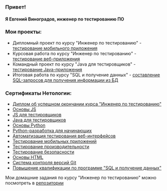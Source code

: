 ### Привет!

#### Я Евгений Виноградов, инженер по тестированию ПО

### Мои проекты:
* Дипломный проект по курсу "Инженер по тестированию" - [тестирование мобильного приложения](https://github.com/EugenyVinogradov/DiplomMiddleQA.git)
* Курсовая работа по курсу "Инженер по тестированию" - [тестирование веб-приложения](https://github.com/EugenyVinogradov/CourseProjectAutomatisation.git)
* Командный проект по курсу "Java для тестировщиков" - [тестирование Java-приложения](https://github.com/EugenyVinogradov/javaqTeamDiplom.git)
* Итоговая работа по курсу "SQL и получение данных" - [составление SQL-запросов для получения информации из БД](https://github.com/EugenyVinogradov/SQL_Learning.git)

### Сертификаты Нетологии:
* [Диплом об успешном окончании курса "Инженер по тестированию"](Certificates/Diploma.png)
* [Основы JS](Certificates/JS.png)
* [JS для тестировщиков](https://github.com/EugenyVinogradov/Portfolio/blob/main/Certificates/JS%20for%20QA.png)
* [Java для тестировщиков](Certificates/Java.png)
* [Основы Python](Certificates/Python.png)
* [Python-разработка для начинающих](Certificates/Python2.png)
* [Автоматизация тестирования веб-интерфейсов](https://github.com/EugenyVinogradov/Portfolio/blob/main/Certificates/Automation%20of%20web%20interface%20testing.png)
* [Тестирование мобильных приложений](https://github.com/EugenyVinogradov/Portfolio/blob/main/Certificates/Mobile%20application%20testing.png)
* [Тестирование производительности](https://github.com/EugenyVinogradov/Portfolio/blob/main/Certificates/Performance%20testing.png)
* [Тестирование безопасности](Certificates/Security_testing.png)
* [Основы HTML](Certificates/HTML.png)
* [Система контроля версий Git](Certificates/Git.png)
* [Повышение квалификации по программе "SQL и получение данных"](Certificates/SQL.png)

Мои домашние задания по курсу "Инженер по тестированию" можно посмотреть в [репозитории](https://github.com/EugenyVinogradov)


